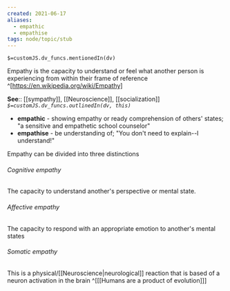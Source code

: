 ```yaml
---
created: 2021-06-17
aliases:
  - empathic
  - empathise
tags: node/topic/stub
---
```

`$=customJS.dv_funcs.mentionedIn(dv)`

Empathy is the capacity to understand or feel what another person is experiencing from within their frame of reference
^[https://en.wikipedia.org/wiki/Empathy]

**See**:: [[sympathy]], [[Neuroscience]], [[socialization]]
*`$=customJS.dv_funcs.outlinedIn(dv, this)`*

- **empathic** - showing empathy or ready comprehension of others' states; "a sensitive and empathetic school counselor"  
- **empathise** -  be understanding of; "You don't need to explain--I understand!"  

Empathy can be divided into three distinctions

###### Cognitive empathy

The capacity to understand another's perspective or mental state.

###### Affective empathy

The capacity to respond with an appropriate emotion to another's mental states

###### Somatic empathy

This is a physical/[[Neuroscience|neurological]] reaction that is based of a neuron activation in the brain ^[[[Humans are a product of evolution]]]
